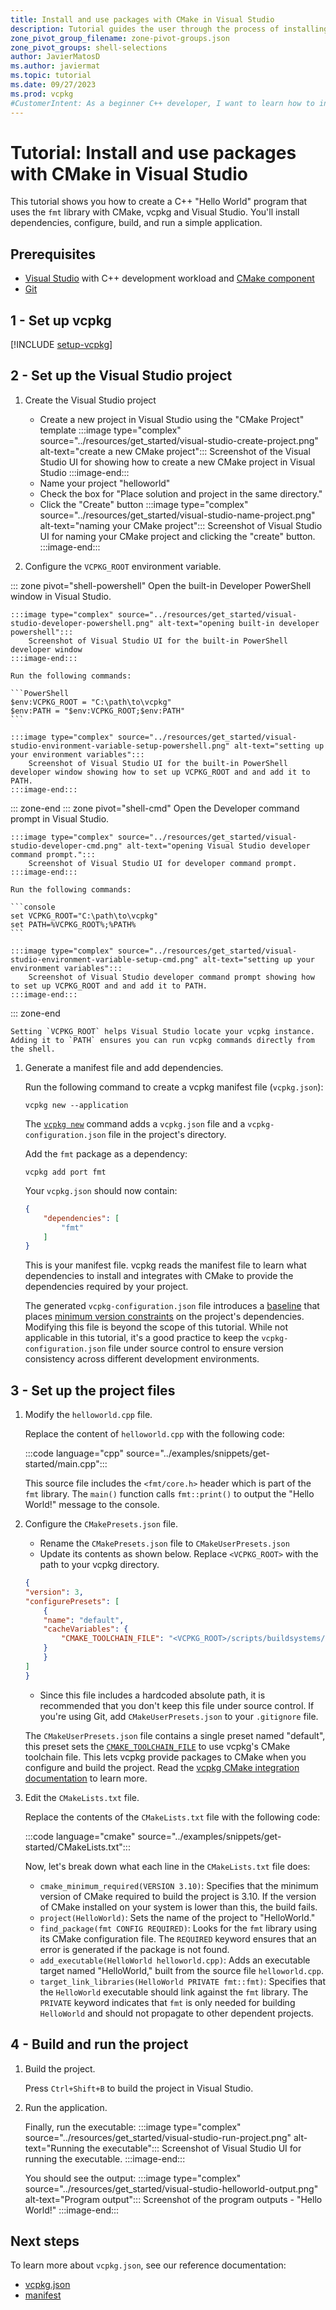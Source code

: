 ```yaml
---
title: Install and use packages with CMake in Visual Studio
description: Tutorial guides the user through the process of installing and using packages with CMake and Visual Studio.
zone_pivot_group_filename: zone-pivot-groups.json
zone_pivot_groups: shell-selections
author: JavierMatosD
ms.author: javiermat
ms.topic: tutorial
ms.date: 09/27/2023
ms.prod: vcpkg
#CustomerIntent: As a beginner C++ developer, I want to learn how to install and manage packages using CMake and Visual Studio, so that I can easily set up and maintain C++ projects with necessary dependencies.
---
```


# Tutorial: Install and use packages with CMake in Visual Studio

This tutorial shows you how to create a C++ "Hello World" program that uses the `fmt` library with CMake, vcpkg and Visual Studio. You'll install dependencies, configure, build, and run a simple application.

## Prerequisites

- [Visual Studio](<https://visualstudio.microsoft.com/downloads/>) with C++ development workload and [CMake component](</cpp/build/cmake-projects-in-visual-studio#installation>)
- [Git](<https://git-scm.com/downloads>)

## 1 - Set up vcpkg

[!INCLUDE [setup-vcpkg](includes/setup-vcpkg.md)]

## 2 - Set up the Visual Studio project

1. Create the Visual Studio project
    
    * Create a new project in Visual Studio using the "CMake Project" template
    :::image type="complex" source="../resources/get_started/visual-studio-create-project.png" alt-text="create a new CMake project":::
        Screenshot of the Visual Studio UI for showing how to create a new CMake project in Visual Studio
    :::image-end:::
    * Name your project "helloworld"
    * Check the box for "Place solution and project in the same directory."
    * Click the "Create" button
    :::image type="complex" source="../resources/get_started/visual-studio-name-project.png" alt-text="naming your CMake project":::
        Screenshot of Visual Studio UI for naming your CMake project and clicking the "create" button.
    :::image-end:::

2. Configure the `VCPKG_ROOT` environment variable.
   
::: zone pivot="shell-powershell"
    Open the built-in Developer PowerShell window in Visual Studio.
    
    :::image type="complex" source="../resources/get_started/visual-studio-developer-powershell.png" alt-text="opening built-in developer powershell":::
        Screenshot of Visual Studio UI for the built-in PowerShell developer window
    :::image-end:::

    Run the following commands:

    ```PowerShell
    $env:VCPKG_ROOT = "C:\path\to\vcpkg"
    $env:PATH = "$env:VCPKG_ROOT;$env:PATH"
    ```

    :::image type="complex" source="../resources/get_started/visual-studio-environment-variable-setup-powershell.png" alt-text="setting up your environment variables":::
        Screenshot of Visual Studio UI for the built-in PowerShell developer window showing how to set up VCPKG_ROOT and and add it to PATH.
    :::image-end:::
::: zone-end
::: zone pivot="shell-cmd"
    Open the Developer command prompt in Visual Studio.
    
    :::image type="complex" source="../resources/get_started/visual-studio-developer-cmd.png" alt-text="opening Visual Studio developer command prompt.":::
        Screenshot of Visual Studio UI for developer command prompt.
    :::image-end:::

    Run the following commands:

    ```console
    set VCPKG_ROOT="C:\path\to\vcpkg"
    set PATH=%VCPKG_ROOT%;%PATH%
    ```

    :::image type="complex" source="../resources/get_started/visual-studio-environment-variable-setup-cmd.png" alt-text="setting up your environment variables":::
        Screenshot of Visual Studio developer command prompt showing how to set up VCPKG_ROOT and and add it to PATH.
    :::image-end:::
::: zone-end

    Setting `VCPKG_ROOT` helps Visual Studio locate your vcpkg instance.
    Adding it to `PATH` ensures you can run vcpkg commands directly from the shell.

1. Generate a manifest file and add dependencies.

    Run the following command to create a vcpkg manifest file (`vcpkg.json`):

    ```console
    vcpkg new --application
    ```

    The [`vcpkg new`](../commands/new.md) command adds a `vcpkg.json` file and a `vcpkg-configuration.json` file in the project's directory.

    Add the `fmt` package as a dependency:

    ```console
    vcpkg add port fmt
    ```

    Your `vcpkg.json` should now contain:

    ```json
    {
        "dependencies": [
            "fmt"
        ]
    }
    ```

    This is your manifest file. vcpkg reads the manifest file to learn what dependencies to install and integrates with CMake to provide the dependencies required by your project.

    The generated `vcpkg-configuration.json` file introduces a [baseline](../reference/vcpkg-configuration-json.md#registry-baseline) that places [minimum version constraints](../users/versioning.md) on the project's dependencies. Modifying this file is beyond the scope of this tutorial. While not applicable in this tutorial, it's a good practice to keep the `vcpkg-configuration.json` file under source control to ensure version consistency across different development environments.

## 3 - Set up the project files

1. Modify the `helloworld.cpp` file.

    Replace the content of `helloworld.cpp` with the following code:

    :::code language="cpp" source="../examples/snippets/get-started/main.cpp":::

    This source file includes the `<fmt/core.h>` header which is part of the `fmt` library. The `main()` function calls `fmt::print()` to output the "Hello World!" message to the console.

2. Configure the `CMakePresets.json` file.
   
   * Rename the `CMakePresets.json` file to `CMakeUserPresets.json`
   * Update its contents as shown below. Replace `<VCPKG_ROOT>` with the path to your vcpkg directory.
  
    ```json
    {
    "version": 3,
    "configurePresets": [
        {
        "name": "default",
        "cacheVariables": {
            "CMAKE_TOOLCHAIN_FILE": "<VCPKG_ROOT>/scripts/buildsystems/vcpkg.cmake"
        }
        }
    ]
    }
    ```

    * Since this file includes a hardcoded absolute path, it is recommended that you don't keep this file under source control. If you're using Git, add `CMakeUserPresets.json` to your `.gitignore` file.

    The `CMakeUserPresets.json` file contains a single preset named "default", this preset sets the [`CMAKE_TOOLCHAIN_FILE`](<https://cmake.org/cmake/help/latest/variable/CMAKE_TOOLCHAIN_FILE.html>) to use vcpkg's CMake toolchain file. This lets vcpkg provide packages to CMake when you configure and build the project. Read the [vcpkg CMake integration documentation](../users/buildsystems/cmake-integration.md) to learn more.

3. Edit the `CMakeLists.txt` file.
   
    Replace the contents of the `CMakeLists.txt` file with the following code:

    :::code language="cmake" source="../examples/snippets/get-started/CMakeLists.txt":::

    Now, let's break down what each line in the `CMakeLists.txt` file does:

    - `cmake_minimum_required(VERSION 3.10)`: Specifies that the minimum version of CMake required to build the project is 3.10. If the version of CMake installed on your system is lower than this, the build fails.
    - `project(HelloWorld)`: Sets the name of the project to "HelloWorld."
    - `find_package(fmt CONFIG REQUIRED)`: Looks for the `fmt` library using its CMake configuration file. The `REQUIRED` keyword ensures that an error is generated if the package is not found.
    - `add_executable(HelloWorld helloworld.cpp)`: Adds an executable target named "HelloWorld," built from the source file `helloworld.cpp`.
    - `target_link_libraries(HelloWorld PRIVATE fmt::fmt)`: Specifies that the `HelloWorld` executable should link against the `fmt` library. The `PRIVATE` keyword indicates that `fmt` is only needed for building `HelloWorld` and should not propagate to other dependent projects.

## 4 - Build and run the project

1. Build the project.
   
   Press `Ctrl+Shift+B` to build the project in Visual Studio.
   

2. Run the application.

    Finally, run the executable:
    :::image type="complex" source="../resources/get_started/visual-studio-run-project.png" alt-text="Running the executable":::
        Screenshot of Visual Studio UI for running the executable.
    :::image-end:::

    You should see the output:
    :::image type="complex" source="../resources/get_started/visual-studio-helloworld-output.png" alt-text="Program output":::
        Screenshot of the program outputs - "Hello World!"
    :::image-end:::

## Next steps

To learn more about `vcpkg.json`, see our reference documentation:

- [vcpkg.json](..\reference\vcpkg-json.md)
- [manifest](..\users\manifests.md)
